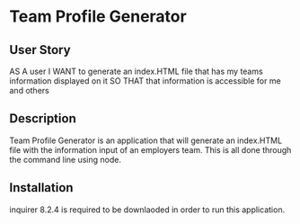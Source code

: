 # Team Profile Generator

## User Story

AS A user
I WANT to generate an index.HTML file that has my teams information displayed on it
SO THAT that information is accessible for me and others


## Description 

Team Profile Generator is an application that will generate an index.HTML file with the information input of an employers team. This is all done through the command line using node.

## Installation

inquirer 8.2.4 is required to be downlaoded in order to run this application.